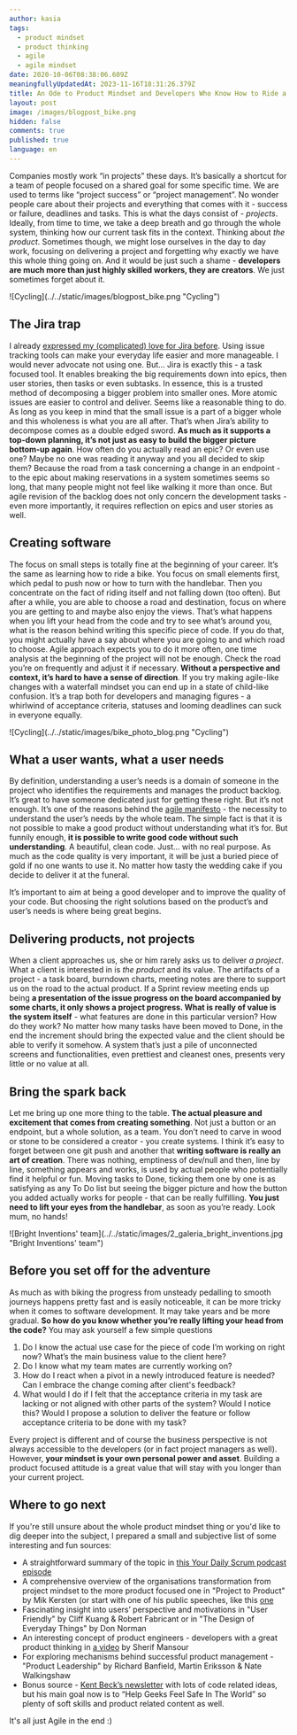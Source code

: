```yaml
---
author: kasia
tags:
  - product mindset
  - product thinking
  - agile
  - agile mindset
date: 2020-10-06T08:38:06.609Z
meaningfullyUpdatedAt: 2023-11-16T18:31:26.379Z
title: An Ode to Product Mindset and Developers Who Know How to Ride a Bike
layout: post
image: /images/blogpost_bike.png
hidden: false
comments: true
published: true
language: en
---
```

Companies mostly work “in projects” these days. It’s basically a shortcut for a team of people focused on a shared goal for some specific time. We are used to terms like “project success” or “project management”. No wonder people care about their projects and everything that comes with it - success or failure, deadlines and tasks. This is what the days consist of - *projects*. Ideally, from time to time, we take a deep breath and go through the whole system, thinking how our current task fits in the context. Thinking about *the product*. Sometimes though, we might lose ourselves in the day to day work, focusing on delivering a project and forgetting why exactly we have this whole thing going on. And it would be just such a shame - **developers are much more than just highly skilled workers, they are creators**. We just sometimes forget about it.

<div className="hide-on-mobile">![Cycling](../../static/images/blogpost_bike.png "Cycling")</div>

## The Jira trap

I already [expressed my (complicated) love for Jira before](/blog/how-we-use-jira-at-bright). Using issue tracking tools can make your everyday life easier and more manageable. I would never advocate not using one. But… Jira is exactly this - a task focused tool. It enables breaking the big requirements down into epics, then user stories, then tasks or even subtasks. In essence, this is a trusted method of decomposing a bigger problem into smaller ones. More atomic issues are easier to control and deliver. Seems like a reasonable thing to do. As long as you keep in mind that the small issue is a part of a bigger whole and this wholeness is what you are all after. That’s when Jira’s ability to decompose comes as a double edged sword. **As much as it supports a top-down planning, it’s not just as easy to build the bigger picture bottom-up again**. How often do you actually read an epic? Or even use one? Maybe no one was reading it anyway and you all decided to skip them? Because the road from a task concerning a change in an endpoint - to the epic about making reservations in a system sometimes seems so long, that many people might not feel like walking it more than once. But agile revision of the backlog does not only concern the development tasks - even more importantly, it requires reflection on epics and user stories as well.

## Creating software

The focus on small steps is totally fine at the beginning of your career. It’s the same as learning how to ride a bike. You focus on small elements first, which pedal to push now or how to turn with the handlebar. Then you concentrate on the fact of riding itself and not falling down (too often). But after a while, you are able to choose a road and destination, focus on where you are getting to and maybe also enjoy the views. That’s what happens when you lift your head from the code and try to see what’s around you, what is the reason behind writing this specific piece of code. If you do that, you might actually have a say about where you are going to and which road to choose. Agile approach expects you to do it more often, one time analysis at the beginning of the project will not be enough. Check the road you’re on frequently and adjust it if necessary. **Without a perspective and context, it’s hard to have a sense of direction**. If you try making agile-like changes with a waterfall mindset you can end up in a state of child-like confusion. It’s a trap both for developers and managing figures - a whirlwind of acceptance criteria, statuses and looming deadlines can suck in everyone equally.

<div className="image">![Cycling](../../static/images/bike_photo_blog.png "Cycling")</div>

## What a user wants, what a user needs

By definition, understanding a user’s needs is a domain of someone in the project who identifies the requirements and manages the product backlog. It’s great to have someone dedicated just for getting these right. But it’s not enough. It’s one of the reasons behind the [agile manifesto](https://agilemanifesto.org/) - the necessity to understand the user’s needs by the whole team. The simple fact is that it is not possible to make a good product without understanding what it’s for. But funnily enough, **it is possible to write good code without such understanding**. A beautiful, clean code. Just… with no real purpose. As much as the code quality is very important, it will be just a buried piece of gold if no one wants to use it. No matter how tasty the wedding cake if you decide to deliver it at the funeral.

It’s important to aim at being a good developer and to improve the quality of your code. But choosing the right solutions based on the product’s and user’s needs is where being great begins.

## Delivering products, not projects

When a client approaches us, she or him rarely asks us to deliver *a project*. What a client is interested in is *the product* and its value. The artifacts of a project - a task board, burndown charts, meeting notes are there to support us on the road to the actual product. If a Sprint review meeting ends up being **a presentation of the issue progress on the board accompanied by some charts, it only shows a project progress. What is really of value is the system itself** - what features are done in this particular version? How do they work? No matter how many tasks have been moved to Done, in the end the increment should bring the expected value and the client should be able to verify it somehow. A system that’s just a pile of unconnected screens and functionalities, even prettiest and cleanest ones, presents very little or no value at all.

## Bring the spark back

Let me bring up one more thing to the table. **The actual pleasure and excitement that comes from creating something**. Not just a button or an endpoint, but a whole solution, as a team. You don’t need to carve in wood or stone to be considered a creator - you create systems. I think it’s easy to forget between one git push and another that **writing software is really an art of creation**. There was nothing, emptiness of dev/null and then, line by line, something appears and works, is used by actual people who potentially find it helpful or fun. Moving tasks to Done, ticking them one by one is as satisfying as any To Do list but seeing the bigger picture and how the button you added actually works for people - that can be really fulfilling. **You just need to lift your eyes from the handlebar**, as soon as you’re ready. Look mum, no hands!

<div className="image">![Bright Inventions' team](../../static/images/2_galeria_bright_inventions.jpg "Bright Inventions' team")</div>

## Before you set off for the adventure

As much as with biking the progress from unsteady pedalling to smooth journeys happens pretty fast and is easily noticeable, it can be more tricky when it comes to software development. It may take years and be more gradual. **So how do you know whether you’re really lifting your head from the code?** You may ask yourself a few simple questions

1. Do I know the actual use case for the piece of code I’m working on right now? What’s the main business value to the client here?
2. Do I know what my team mates are currently working on?
3. How do I react when a pivot in a newly introduced feature is needed? Can I embrace the change coming after client's feedback? 
4. What would I do if I felt that the acceptance criteria in my task are lacking or not aligned with other parts of the system? Would I notice this? Would I propose a solution to deliver the feature or follow acceptance criteria to be done with my task?

Every project is different and of course the business perspective is not always accessible to the developers (or in fact project managers as well). However, **your mindset is your own personal power and asset**. Building a product focused attitude is a great value that will stay with you longer than your current project. 

## Where to go next

If you're still unsure about the whole product mindset thing or you'd like to dig deeper into the subject, I prepared a small and subjective list of some interesting and fun sources:

* A straightforward summary of the topic in [this Your Daily Scrum podcast episode](https://www.scrum.org/resources/blog/yds-difference-between-project-and-product-mindset) 
* A comprehensive overview of the organisations transformation from project mindset to the more product focused one in "Project to Product" by Mik Kersten (or start with one of his public speeches, like this [one](https://youtu.be/hrjvbTlirnk?si=bK8dVy26E3-G5eWH) 
* Fascinating insight into users’ perspective and motivations in "User Friendly" by Cliff Kuang & Robert Fabricant or in "The Design of Everyday Things" by Don Norman 
* An interesting concept of product engineers - developers with a great product thinking in [a video](https://youtu.be/OCP_HEhvIqM?si=rUZ3MQ-zRmhUNZ_E) by Sherif Mansour
* For exploring mechanisms behind successful product management - "Product Leadership" by Richard Banfield, Martin Eriksson & Nate Walkingshaw
* Bonus source - [Kent Beck’s newsletter](https://tidyfirst.substack.com/) with lots of code related ideas, but his main goal now is to “Help Geeks Feel Safe In The World” so plenty of soft skills and product related content as well.

It's all just Agile in the end :)
